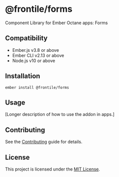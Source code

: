 @frontile/forms
==============================================================================

Component Library for Ember Octane apps: Forms


Compatibility
------------------------------------------------------------------------------

* Ember.js v3.8 or above
* Ember CLI v2.13 or above
* Node.js v10 or above


Installation
------------------------------------------------------------------------------

```
ember install @frontile/forms
```


Usage
------------------------------------------------------------------------------

[Longer description of how to use the addon in apps.]


Contributing
------------------------------------------------------------------------------

See the [Contributing](CONTRIBUTING.md) guide for details.


License
------------------------------------------------------------------------------

This project is licensed under the [MIT License](LICENSE.md).
